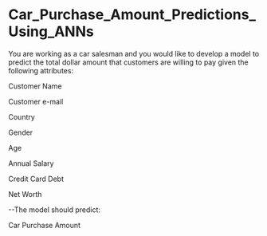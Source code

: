 # Car_Purchase_Amount_Predictions_Using_ANNs

You are working as a car salesman and you would like to develop a model to predict the total dollar amount that customers are willing to pay given the following attributes:

  Customer Name

  Customer e-mail

  Country

  Gender

  Age

  Annual Salary 

  Credit Card Debt 

  Net Worth

--The model should predict: 

  Car Purchase Amount
